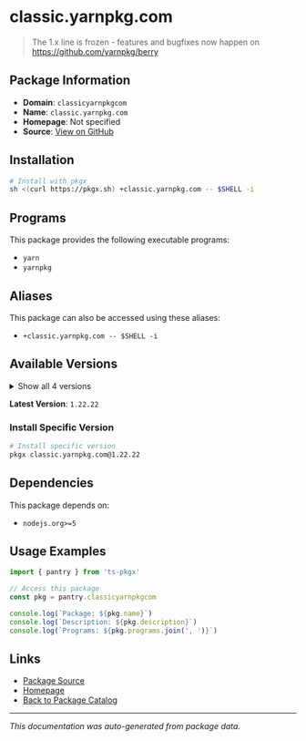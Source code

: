 # classic.yarnpkg.com

> The 1.x line is frozen - features and bugfixes now happen on https://github.com/yarnpkg/berry

## Package Information

- **Domain**: `classicyarnpkgcom`
- **Name**: `classic.yarnpkg.com`
- **Homepage**: Not specified
- **Source**: [View on GitHub](https://github.com/pkgxdev/pantry/tree/main/projects/classic.yarnpkg.com/package.yml)

## Installation

```bash
# Install with pkgx
sh <(curl https://pkgx.sh) +classic.yarnpkg.com -- $SHELL -i
```

## Programs

This package provides the following executable programs:

- `yarn`
- `yarnpkg`

## Aliases

This package can also be accessed using these aliases:

- `+classic.yarnpkg.com -- $SHELL -i`

## Available Versions

<details>
<summary>Show all 4 versions</summary>

- `1.22.22`, `1.22.21`, `1.22.20`, `1.22.19`

</details>

**Latest Version**: `1.22.22`

### Install Specific Version

```bash
# Install specific version
pkgx classic.yarnpkg.com@1.22.22
```

## Dependencies

This package depends on:

- `nodejs.org>=5`

## Usage Examples

```typescript
import { pantry } from 'ts-pkgx'

// Access this package
const pkg = pantry.classicyarnpkgcom

console.log(`Package: ${pkg.name}`)
console.log(`Description: ${pkg.description}`)
console.log(`Programs: ${pkg.programs.join(', ')}`)
```

## Links

- [Package Source](https://github.com/pkgxdev/pantry/tree/main/projects/classic.yarnpkg.com/package.yml)
- [Homepage](#)
- [Back to Package Catalog](../package-catalog.md)

---

*This documentation was auto-generated from package data.*
